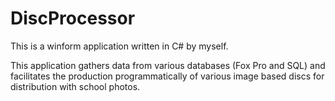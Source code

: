 # DiscProcessor

This is a winform application written in C# by myself.

This application gathers data from various databases (Fox Pro and SQL) and facilitates the
production programmatically of various image based discs for distribution with school photos.
